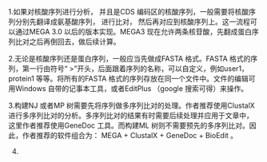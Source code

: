 1.如果对核酸序列进行分析， 并且是CDS 编码区的核酸序列，一般需要将核酸序列分别先翻译成氨基酸序列， 进行比对， 然后再对应到核酸序列上。这一流程可以通过MEGA 3.0 以后的版本实现。MEGA3 现在允许两条核苷酸，先翻成蛋白序列比对之后再倒回去，做后续计算。

2.无论是核酸序列还是蛋白序列，一般应当先做成FASTA 格式。FASTA 格式的序列，第一行由符号“ >”开头，后面跟着序列的名称，可以自定义，例如user1， protein1 等等。将所有的FASTA 格式的序列存放在同一个文件中。文件的编辑可用Windows 自带的记事本工具，或者EditPlus （google 搜索可得）来操作。

3.构建NJ 或者MP 树需要先将序列做多序列比对的处理。作者推荐使用ClustalX 进行多序列比对的分析。多序列比对的结果有时需要后续处理并应用于文章中， 这里作者推荐使用GeneDoc 工具。而构建ML 树则不需要预先的多序列比对。因此，作者推荐的软件组合为： MEGA + ClustalX + GeneDoc + BioEdit 。

4.